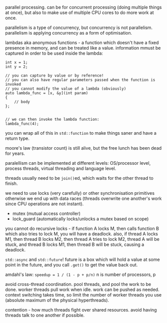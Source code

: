 parallel processing. can be for concurrent processing (doing multiple things at once), but also to make use of multiple CPU cores to do more work at once.

parallelism is a type of concurrency, but concurrency is not parallelism.
parallelism is applying concurrency as a form of optimisation.

lambdas aka anonymous functions - a function which doesn't have a fixed presence in memory, and can be treated like a value. information mmust be captured in order to be used inside the lambda:
```
int x = 1;
int y = 2;

// you can capture by value or by reference!
// you can also have regular parameters passed when the function is invoked
// you cannot modify the value of a lambda (obviously)
auto lambda_func = [x, &y](int param)
{
	// body
};


// we can then invoke the lambda function:
lambda_func(4);
```

you can wrap all of this in `std::function` to make things saner and have a return type.

moore's law (transistor count) is still alive, but the free lunch has been dead for years.

paralellism can be implemented at different levels: OS/processor level, process threads, virtual threading and language level.

threads usually need to be `join()`ed, which waits for the other thread to finish.

we need to use locks (very carefully) or other synchronisation primitives otherwise we end up with data races (threads overwrite one another's work since CPU operations are not instant). 

- mutex (mutual access controller)
- lock_guard (automatically locks/unlocks a mutex based on scope)

you cannot do recursive locks - if function A locks M, then calls function B which also tries to lock M, you will have a deadlock. also, if thread A locks M1, then thread B locks M2, then thread A tries to lock M2, thread A will be stuck, and thread B locks M1, then thread B will be stuck, causing a deadlock.

`std::async` and `std::future`! future is a box which will hold a value at some point in the future, and you call `.get()` to get the value back out.

amdahl's law:
`speedup = 1 / (1 - p + p/n)`
n  is number of processors, p 

avoid cross-thread coordination. pool threads, and pool the work to be done. worker threads pull work when idle. work can be pushed as needed. context switching takes time, so limit the number of worker threads you use (absolute maximum of the physical hyperthreads).

contention - how much threads fight over shared resources. avoid having threads talk to one another if possible.